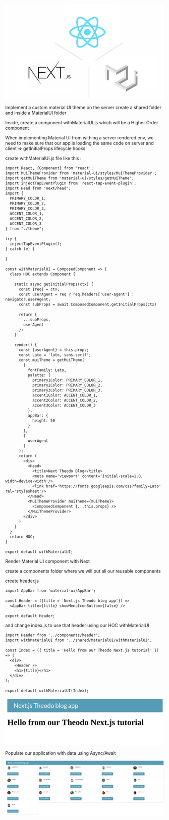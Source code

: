 ![3 logos](assets/logos.png?raw=true "Technologies we're gonna use")



Implement a custom material UI theme on the server
create a shared folder and inside a MaterialUI folder

Inside, create a component withMaterialUI.js which will be a Higher Order component

When implementing  Material UI from withing a server rendered env, we need to make sure that our app is loading the same code on server and client
=> getInitialProps lifecycle hooks

create withMaterialUI.js file like this :

```
import React, {Component} from 'react';
import MuiThemeProvider from 'material-ui/styles/MuiThemeProvider';
import getMuiTheme from 'material-ui/styles/getMuiTheme';
import injectTapEventPlugin from 'react-tap-event-plugin';
import Head from 'next/head';
import {
  PRIMARY_COLOR_1,
  PRIMARY_COLOR_2,
  PRIMARY_COLOR_3,
  ACCENT_COLOR_1,
  ACCENT_COLOR_2,
  ACCENT_COLOR_3
} from "./theme";

try {
  injectTapEventPlugin();
} catch (e) {

}

const withMaterialUI = ComposedComponent => {
  class HOC extends Component {

    static async getInitialProps(ctx) {
      const {req} = ctx;
      const userAgent = req ? req.headers['user-agent'] : navigator.userAgent;
      const subProps = await ComposedComponent.getInitialProps(ctx)

      return {
        ...subProps,
        userAgent
      };
    }

    render() {
      const {userAgent} = this.props;
      const Lato = 'lato, sans-serif';
      const muiTheme = getMuiTheme(
        {
          fontFamily: Lato,
          palette: {
            primary1Color: PRIMARY_COLOR_1,
            primary2Color: PRIMARY_COLOR_2,
            primary3Color: PRIMARY_COLOR_3,
            accent1Color: ACCENT_COLOR_1,
            accent2Color: ACCENT_COLOR_2,
            accent3Color: ACCENT_COLOR_3
          },
          appBar: {
            height: 50
          }
        },
        {
          userAgent
        }
      );
      return (
        <div>
          <Head>
            <title>Next Theodo Blog</title>
            <meta name='viewport' content='initial-scale=1.0, width=device-width'/>
            <link href='https://fonts.googleapis.com/css?family=Lato' rel='stylesheet'/>
          </Head>
          <MuiThemeProvider muiTheme={muiTheme}>
            <ComposedComponent {...this.props} />
          </MuiThemeProvider>
        </div>
      )
    }
  }
  return HOC;
}

export default withMaterialUI;
```


Render Material UI component with Next

create a components folder where we will put all our reusable components

create header.js
```
import AppBar from 'material-ui/AppBar';

const Header = ({title = 'Next.js Theodo blog app'}) =>
  <AppBar title={title} showMenuIconButton={false} />

export default Header;
```

and change index.js to use that header using our HOC withMaterialUI
```
import Header from '../components/header';
import withMaterialUI from '../shared/MaterialUI/withMaterialUI';

const Index = ({ title = 'Hello from our Theodo Next.js tutorial' }) => (
  <div>
    <Header />
    <h1>{title}</h1>
  </div>
);

export default withMaterialUI(Index);

```

![First Material UI Result](assets/2.png?raw=true "First Material UI Result")


Populate our application with data using Async/Await

![API Data Result](assets/3.png?raw=true "Theodo Github API Result")

